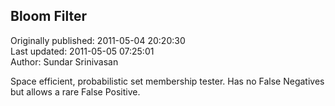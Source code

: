 ## Bloom Filter  
Originally published: 2011-05-04 20:20:30  
Last updated: 2011-05-05 07:25:01  
Author: Sundar Srinivasan  
  
Space efficient, probabilistic set membership tester.  Has no False Negatives but allows a rare False Positive.
